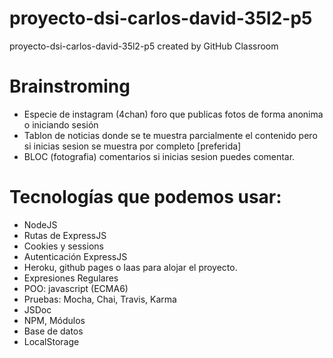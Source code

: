 # proyecto-dsi-carlos-david-35l2-p5
proyecto-dsi-carlos-david-35l2-p5 created by GitHub Classroom



# Brainstroming

- Especie de instagram (4chan) foro que publicas fotos de forma anonima o iniciando sesión
- Tablon de noticias donde se te muestra parcialmente el contenido pero si inicias sesion se muestra por completo [preferida]
- BLOC (fotografia) comentarios si inicias sesion puedes comentar.

# Tecnologías que podemos usar:

- NodeJS
- Rutas de ExpressJS
- Cookies y sessions
- Autenticación ExpressJS
- Heroku, github pages o Iaas para alojar el proyecto.
- Expresiones Regulares
- POO: javascript (ECMA6)
- Pruebas: Mocha, Chai, Travis, Karma
- JSDoc
- NPM, Módulos
- Base de datos
- LocalStorage

